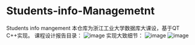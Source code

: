 # Students-info-Managemetnt
Students info mangement
本仓库为浙江工业大学数据库大课设，基于QT C++实现。
课程设计报告目录：
![image](https://github.com/plnhway/Students-info-Managemetnt/assets/49826778/a729a738-2e2b-43b8-ada2-f824e7bb9c43)
实现大致细节：
![image](https://github.com/plnhway/Students-info-Managemetnt/assets/49826778/5f805ec9-1563-496d-a8b1-e53dbee45d41)
![image](https://github.com/plnhway/Students-info-Managemetnt/assets/49826778/e90fb408-af12-468c-9445-8e859ccf16dd)
